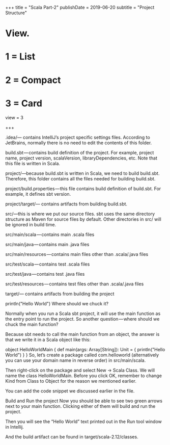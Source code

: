 +++
title = "Scala Part-2"
publishDate = 2019-06-20
subtitle = "Project Structure"


# View.
#   1 = List
#   2 = Compact
#   3 = Card
view = 3

+++

.idea/— contains IntelliJ’s project specific settings files. According to JetBrains, normally there is no need to edit the contents of this folder.

build.sbt — contains build definition of the project. For example, project name, project version, scalaVersion, libraryDependencies, etc. Note that this file is written in Scala.

project/—because build.sbt is written in Scala, we need to build build.sbt. Therefore, this folder contains all the files needed for building build.sbt.

project/build.properties — this file contains build definition of build.sbt. For example, it defines sbt version.

project/target/— contains artifacts from building build.sbt.

src/—this is where we put our source files. sbt uses the same directory structure as Maven for source files by default. Other directories in src/ will be ignored in build time.

src/main/scala — contains main .scala files

src/main/java — contains main .java files

src/main/resources — contains main files other than .scala/.java files

src/test/scala — contains test .scala files

src/test/java — contains test .java files

src/test/resources — contains test files other than .scala/.java files

target/— contains artifacts from building the project

println("Hello World")
Where should we chuck it?

Normally when you run a Scala sbt project, it will use the main function as the entry point to run the project. So another question — where should we chuck the main function?

Because sbt needs to call the main function from an object, the answer is that we write it in a Scala object like this:

object HelloWorldMain {
def main(args: Array[String]): Unit = {
println("Hello World")
}
}
So, let’s create a package called com.helloworld (alternatively you can use your domain name in reverse order) in src/main/scala.

Then right-click on the package and select New -> Scala Class. We will name the class HelloWorldMain. Before you click OK, remember to change Kind from Class to Object for the reason we mentioned earlier.

You can add the code snippet we discussed earlier in the file.

Build and Run the project
Now you should be able to see two green arrows next to your main function. Clicking either of them will build and run the project.

Then you will see the “Hello World” text printed out in the Run tool window in Intellij.

And the build artifact can be found in target/scala-2.12/classes.
